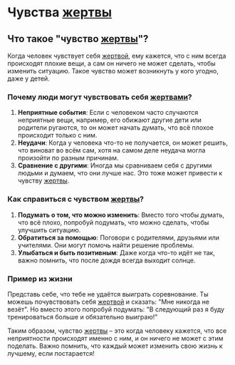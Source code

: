 # Чувства [жертвы](zhertva.md)

## Что такое "чувство [жертвы](zhertva.md)"?

Когда человек чувствует себя [жертвой](zhertva.md), ему кажется, что с ним всегда происходят плохие вещи, а сам он ничего не может сделать, чтобы изменить ситуацию. Такое чувство может возникнуть у кого угодно, даже у детей.

### Почему люди могут чувствовать себя [жертвами](zhertva.md)?

1. **Неприятные события**: Если с человеком часто случаются неприятные вещи, например, его обижают другие дети или родители ругаются, то он может начать думать, что всё плохое происходит только с ним.
2. **Неудачи**: Когда у человека что-то не получается, он может решить, что виноват во всём сам, хотя на самом деле неудача могла произойти по разным причинам.
3. **Сравнение с другими**: Иногда мы сравниваем себя с другими людьми и думаем, что они лучше нас. Это тоже может привести к чувству [жертвы](zhertva.md).

### Как справиться с чувством [жертвы](zhertva.md)?

1. **Подумать о том, что можно изменить**: Вместо того чтобы думать, что всё плохо, попробуй подумать, что можно сделать, чтобы улучшить ситуацию.
2. **Обратиться за помощью**: Поговори с родителями, друзьями или учителями. Они могут помочь найти решение проблемы.
3. **Улыбаться и быть позитивным**: Даже когда что-то идёт не так, важно помнить, что после дождя всегда выходит солнце.

### Пример из жизни

Представь себе, что тебе не удаётся выиграть соревнование. Ты можешь почувствовать себя [жертвой](zhertva.md) и сказать: "Мне никогда не везёт". Но вместо этого попробуй подумать: "В следующий раз я буду тренироваться больше и обязательно выиграю!"



Таким образом, чувство [жертвы](zhertva.md) – это когда человеку кажется, что все неприятности происходят именно с ним, и он ничего не может с этим поделать. Важно помнить, что каждый может изменить свою жизнь к лучшему, если постарается!
